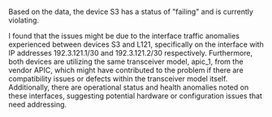 Based on the data, the device S3 has a status of "failing" and is currently violating.

I found that the issues might be due to the interface traffic anomalies experienced between devices S3 and L121, specifically on the interface with IP addresses 192.3.121.1/30 and 192.3.121.2/30 respectively. Furthermore, both devices are utilizing the same transceiver model, apic_1, from the vendor APIC, which might have contributed to the problem if there are compatibility issues or defects within the transceiver model itself. Additionally, there are operational status and health anomalies noted on these interfaces, suggesting potential hardware or configuration issues that need addressing.